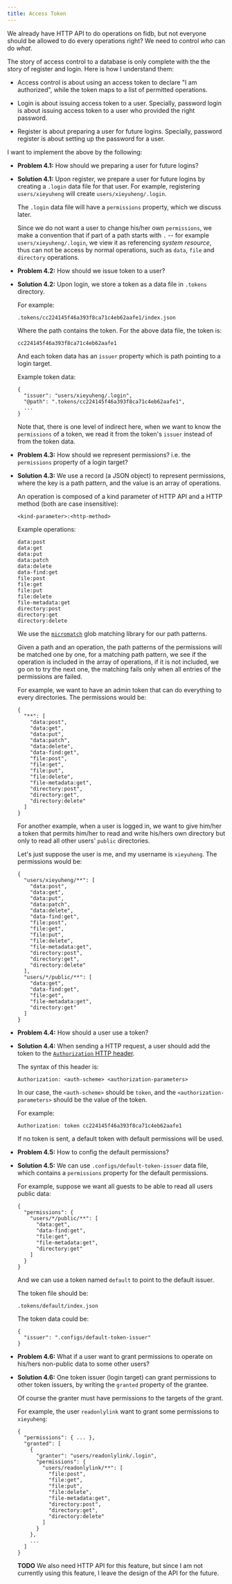 ```yaml
---
title: Access Token
---
```


We already have HTTP API to do operations on fidb,
but not everyone should be allowed to do every operations right?
We need to control _who_ can do _what_.

The story of access control to a database
is only complete with the the story of register and login.
Here is how I understand them:

- Access control is about
  using an access token to declare "I am authorized",
  while the token maps to a list of permitted operations.

- Login is about issuing access token to a user.
  Specially, password login is about issuing access token to a user
  who provided the right password.

- Register is about preparing a user for future logins.
  Specially, password register is about setting up the password for a user.

I want to implement the above by the following:

- **Problem 4.1:** How should we preparing a user for future logins?

- **Solution 4.1:** Upon register, we prepare a user for future logins by
  creating a `.login` data file for that user.
  For example, registering `users/xieyuheng`
  will create `users/xieyuheng/.login`.

  The `.login` data file will have a `permissions` property,
  which we discuss later.

  Since we do not want a user to change his/her own `permissions`,
  we make a convention that if part of a path starts with `.`
  -- for example `users/xieyuheng/.login`,
  we view it as referencing _system resource_,
  thus can not be access by normal operations,
  such as `data`, `file` and `directory` operations.

- **Problem 4.2:** How should we issue token to a user?

- **Solution 4.2:** Upon login, we store a token
  as a data file in `.tokens` directory.

  For example:

  ```
  .tokens/cc224145f46a393f8ca71c4eb62aafe1/index.json
  ```

  Where the path contains the token.
  For the above data file, the token is:

  ```
  cc224145f46a393f8ca71c4eb62aafe1
  ```

  And each token data has an `issuer` property
  which is path pointing to a login target.

  Example token data:

  ```
  {
    "issuer": "users/xieyuheng/.login",
    "@path": ".tokens/cc224145f46a393f8ca71c4eb62aafe1",
    ...
  }
  ```

  Note that, there is one level of indirect here,
  when we want to know the `permissions` of a token,
  we read it from the token's `issuer` instead of from the token data.

- **Problem 4.3:** How should we represent permissions?
  i.e. the `permissions` property of a login target?

- **Solution 4.3:** We use a record (a JSON object) to represent permissions,
  where the key is a path pattern, and the value is an array of operations.

  An operation is composed of
  a kind parameter of HTTP API
  and a HTTP method
  (both are case insensitive):

  ```
  <kind-parameter>:<http-method>
  ```

  Example operations:

  ```
  data:post
  data:get
  data:put
  data:patch
  data:delete
  data-find:get
  file:post
  file:get
  file:put
  file:delete
  file-metadata:get
  directory:post
  directory:get
  directory:delete
  ```

  We use the [`micromatch`](https://github.com/micromatch/micromatch)
  glob matching library for our path patterns.

  Given a path and an operation, the path patterns of the permissions
  will be matched one by one, for a matching path pattern,
  we see if the operation is included in the array of operations,
  if it is not included, we go on to try the next one,
  the matching fails only when all entries of the permissions are failed.

  For example, we want to have an admin token
  that can do everything to every directories.
  The permissions would be:

  ```
  {
    "**": [
      "data:post",
      "data:get",
      "data:put",
      "data:patch",
      "data:delete",
      "data-find:get",
      "file:post",
      "file:get",
      "file:put",
      "file:delete",
      "file-metadata:get",
      "directory:post",
      "directory:get",
      "directory:delete"
    ]
  }
  ```

  For another example, when a user is logged in,
  we want to give him/her a token
  that permits him/her to read and write his/hers own directory
  but only to read all other users' `public` directories.

  Let's just suppose the user is me, and my username is `xieyuheng`.
  The permissions would be:

  ```
  {
    "users/xieyuheng/**": [
      "data:post",
      "data:get",
      "data:put",
      "data:patch",
      "data:delete",
      "data-find:get",
      "file:post",
      "file:get",
      "file:put",
      "file:delete",
      "file-metadata:get",
      "directory:post",
      "directory:get",
      "directory:delete"
    ],
    "users/*/public/**": [
      "data:get",
      "data-find:get",
      "file:get",
      "file-metadata:get",
      "directory:get"
    ]
  }
  ```

- **Problem 4.4:** How should a user use a token?

- **Solution 4.4:** When sending a HTTP request,
  a user should add the token to
  the [`Authorization` HTTP header](https://developer.mozilla.org/en-US/docs/Web/HTTP/Headers/Authorization).

  The syntax of this header is:

  ```
  Authorization: <auth-scheme> <authorization-parameters>
  ```

  In our case, the `<auth-scheme>` should be `token`,
  and the `<authorization-parameters>` should be the value of the token.

  For example:

  ```
  Authorization: token cc224145f46a393f8ca71c4eb62aafe1
  ```

  If no token is sent, a default token
  with default permissions will be used.

- **Problem 4.5:** How to config the default permissions?

- **Solution 4.5:** We can use `.configs/default-token-issuer` data file,
  which contains a `permissions` property
  for the default permissions.

  For example, suppose we want all guests
  to be able to read all users public data:

  ```
  {
    "permissions": {
      "users/*/public/**": [
        "data:get",
        "data-find:get",
        "file:get",
        "file-metadata:get",
        "directory:get"
      ]
    }
  }
  ```

  And we can use a token named `default` to point to the default issuer.

  The token file should be:

  ```
  .tokens/default/index.json
  ```

  The token data could be:

  ```
  {
    "issuer": ".configs/default-token-issuer"
  }
  ```

- **Problem 4.6:** What if a user want to grant permissions
  to operate on his/hers non-public data
  to some other users?

- **Solution 4.6:** One token issuer (login target)
  can grant permissions to other token issuers,
  by writing the `granted` property of the grantee.

  Of course the granter must have permissions to the targets of the grant.

  For example, the user `readonlylink` want to
  grant some permissions to `xieyuheng`:

  ```
  {
    "permissions": { ... },
    "granted": [
      {
        "granter": "users/readonlylink/.login",
        "permissions": {
          "users/readonlylink/**": [
            "file:post",
            "file:get",
            "file:put",
            "file:delete",
            "file-metadata:get",
            "directory:post",
            "directory:get",
            "directory:delete"
          ]
        }
      },
      ...
    ]
  }
  ```

  **TODO** We also need HTTP API for this feature,
  but since I am not currently using this feature,
  I leave the design of the API for the future.
